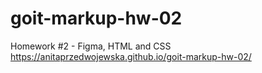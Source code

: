 # goit-markup-hw-02
Homework #2 - Figma, HTML and CSS
https://anitaprzedwojewska.github.io/goit-markup-hw-02/